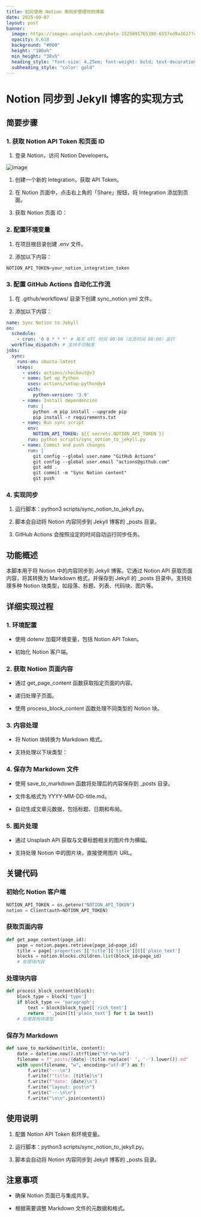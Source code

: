```yaml
---
title: 如何使用 Notion 来同步管理你的博客
date: 2025-09-07
layout: post
banner:
  image: https://images.unsplash.com/photo-1525091765390-6557ed9a3627?crop=entropy&cs=tinysrgb&fit=max&fm=jpg&ixid=M3w2OTIwMzJ8MHwxfHJhbmRvbXx8fHx8fHx8fDE3NTcyNzYzOTJ8&ixlib=rb-4.1.0&q=80&w=1080
  opacity: 0.618
  background: "#000"
  height: "100vh"
  min_height: "38vh"
  heading_style: "font-size: 4.25em; font-weight: bold; text-decoration: underline"
  subheading_style: "color: gold"
---
```


# Notion 同步到 Jekyll 博客的实现方式

## 简要步骤

### 1. 获取 Notion API Token 和页面 ID

1. 登录 Notion，访问 Notion Developers。

![image](https://prod-files-secure.s3.us-west-2.amazonaws.com/a7a0cc5a-89b9-4cda-8686-1fba0ca52f40/d19c1afe-dea5-4312-9333-786b0ba83054/image.png?X-Amz-Algorithm=AWS4-HMAC-SHA256&X-Amz-Content-Sha256=UNSIGNED-PAYLOAD&X-Amz-Credential=ASIAZI2LB466VDMJLYRX%2F20250907%2Fus-west-2%2Fs3%2Faws4_request&X-Amz-Date=20250907T201952Z&X-Amz-Expires=3600&X-Amz-Security-Token=IQoJb3JpZ2luX2VjEEMaCXVzLXdlc3QtMiJGMEQCIBzBfTYT28miE8Fywey4VvlW3aHI2OXluYRJinbiYJM8AiA7cLg06YUAffbykRDKI0CYGFmkDJnjZYenLhYaPxVD3iqIBAis%2F%2F%2F%2F%2F%2F%2F%2F%2F%2F8BEAAaDDYzNzQyMzE4MzgwNSIMNlqvZIt%2BSV01UunHKtwDFZo5M65PBP2vTprNE73dn6HLdy49EpD94eU0Vlhwc9R0sJj2Yd1tz00Nv9Cbec8xuafcj4MHB90hU%2F3uk%2Fcri5h2FAivU%2Fkco2aYEI%2BN6N9JKtDZNQ2ThgStJUiLOBaoP1tvrxHpEr0PCEIqpgTOvAMZNgv%2B7lGdoVEOw4tlu3LZHwBjowHciB3jPCBgP5JCPpGUd5fxl7BiQamTP3MzzePOpXjlh9jnohlJo2v%2FNuX1cGPdSkAcEq3EzJkJ0AtAbkIRM8luKd5Jy8gGNljk%2F8eJE9QWSf%2F4EU1q1lE8khDcBRKWAWQ6xt6TYCOD%2Bvn3JevupmSZIG5hv55zwNzud%2F%2BMdthNeJek%2FXbbtDJTg90DhmlKaDz6%2BegdF9099%2BtapmdFmF3JPdAd6Ga%2FQte8AroD0%2F%2BS3BIQfJ%2F1nMRvBYa7CkX7bvUgoJgk4JlZkq%2FGNJABsxW%2Fvj1DfwOqBetKFbAgowcInkSkHduPDfdTdQbQk8EfTSOIfWBSudCmCIy7K5NNB0lZL7e9RL4WqYWS%2BWEeP8Gk9rzAgpzzCFZvUeH9t8mnFFZ2HWXeBrk9Mwyih6D0o4LOp3QirrZivvpYLD4r%2FNqbpqshLKGvZcrmVGcYCZ0VkUiLOGA%2FrJAwk5v3xQY6pgFuGASVwsElqLms28lTqw9X%2F9kg08j8JcLzFsBOJZd%2Fg6mhUVzAho17CeuTnQ4inDLkX1hRH9HEwStdSDRg7x9ToPvMfYCC%2B1YRN3hE7Vl8RhgNLdhcpEykBlzr9G6EJ7Lfp86sPbwr10Ws2us2DUZYWrx1B7ObvRB6%2FjhKhigFlLjZOskeIaQW3xQ3rx%2FzBaF13hBQQI7%2BLWJebjt2yujNgq4U6Ee1&X-Amz-Signature=62d5b21d00442b0834908e6907d59c0fc21438f012a4e39a419824e158d11cf4&X-Amz-SignedHeaders=host&x-amz-checksum-mode=ENABLED&x-id=GetObject)

1. 创建一个新的 Integration，获取 API Token。

1. 在 Notion 页面中，点击右上角的「Share」按钮，将 Integration 添加到页面。

1. 获取 Notion 页面 ID：


### 2. 配置环境变量

1. 在项目根目录创建 .env 文件。

1. 添加以下内容：

```javascript
NOTION_API_TOKEN=your_notion_integration_token
```

### 3. 配置 GitHub Actions 自动化工作流

1. 在 .github/workflows/ 目录下创建 sync_notion.yml 文件。

1. 添加以下内容：

```yaml
name: Sync Notion to Jekyll
on:
  schedule:
    - cron: '0 0 * * *' # 每天 UTC 时间 00:00（北京时间 08:00）运行
  workflow_dispatch: # 支持手动触发
jobs:
  sync:
    runs-on: ubuntu-latest
    steps:
      - uses: actions/checkout@v3
      - name: Set up Python
        uses: actions/setup-python@v4
        with:
          python-version: '3.9'
      - name: Install dependencies
        run: |
          python -m pip install --upgrade pip
          pip install -r requirements.txt
      - name: Run sync script
        env:
          NOTION_API_TOKEN: ${{ secrets.NOTION_API_TOKEN }}
        run: python scripts/sync_notion_to_jekyll.py
      - name: Commit and push changes
        run: |
          git config --global user.name "GitHub Actions"
          git config --global user.email "actions@github.com"
          git add .
          git commit -m "Sync Notion content"
          git push
```

### 4. 实现同步

1. 运行脚本：python3 scripts/sync_notion_to_jekyll.py。

1. 脚本会自动将 Notion 内容同步到 Jekyll 博客的 _posts 目录。

1. GitHub Actions 会按照设定的时间自动运行同步任务。

## 功能概述

本脚本用于将 Notion 中的内容同步到 Jekyll 博客。它通过 Notion API 获取页面内容，将其转换为 Markdown 格式，并保存到 Jekyll 的 _posts 目录中。支持处理多种 Notion 块类型，如段落、标题、列表、代码块、图片等。

## 详细实现过程

### 1. 环境配置

- 使用 dotenv 加载环境变量，包括 Notion API Token。

- 初始化 Notion 客户端。

### 2. 获取 Notion 页面内容

- 通过 get_page_content 函数获取指定页面的内容。

- 递归处理子页面。

- 使用 process_block_content 函数处理不同类型的 Notion 块。

### 3. 内容处理

- 将 Notion 块转换为 Markdown 格式。

- 支持处理以下块类型：


### 4. 保存为 Markdown 文件

- 使用 save_to_markdown 函数将处理后的内容保存到 _posts 目录。

- 文件名格式为 YYYY-MM-DD-title.md。

- 自动生成文章元数据，包括标题、日期和布局。

### 5. 图片处理

- 通过 Unsplash API 获取与文章标题相关的图片作为横幅。

- 支持处理 Notion 中的图片块，直接使用图片 URL。

## 关键代码

### 初始化 Notion 客户端

```python
NOTION_API_TOKEN = os.getenv("NOTION_API_TOKEN")
notion = Client(auth=NOTION_API_TOKEN)
```

### 获取页面内容

```python
def get_page_content(page_id):
    page = notion.pages.retrieve(page_id=page_id)
    title = page['properties']['title']['title'][0]['plain_text']
    blocks = notion.blocks.children.list(block_id=page_id)
    # 处理块内容
```

### 处理块内容

```python
def process_block_content(block):
    block_type = block['type']
    if block_type == 'paragraph':
        text = block[block_type]['rich_text']
        return ''.join([t['plain_text'] for t in text])
    # 处理其他块类型
```

### 保存为 Markdown

```python
def save_to_markdown(title, content):
    date = datetime.now().strftime("%Y-%m-%d")
    filename = f"_posts/{date}-{title.replace(' ', '-').lower()}.md"
    with open(filename, "w", encoding="utf-8") as f:
        f.write("---\n")
        f.write(f"title: {title}\n")
        f.write(f"date: {date}\n")
        f.write("layout: post\n")
        f.write("---\n\n")
        f.write("\n\n".join(content))
```

## 使用说明

1. 配置 Notion API Token 和环境变量。

1. 运行脚本：python3 scripts/sync_notion_to_jekyll.py。

1. 脚本会自动将 Notion 内容同步到 Jekyll 博客的 _posts 目录。

## 注意事项

- 确保 Notion 页面已与集成共享。

- 根据需要调整 Markdown 文件的元数据和格式。